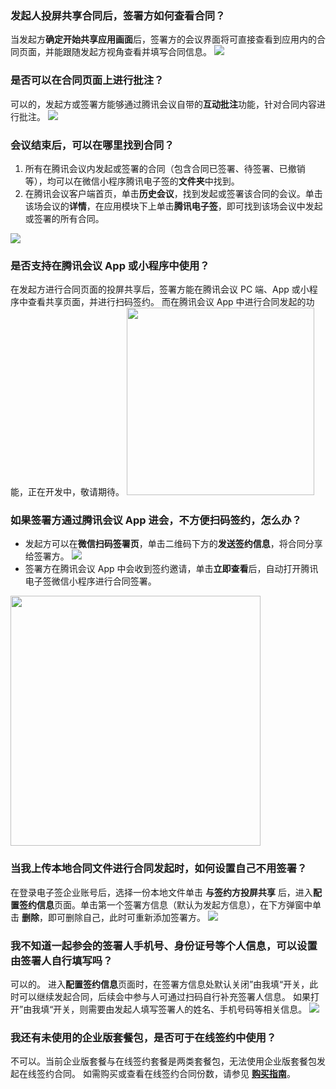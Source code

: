 ### 发起人投屏共享合同后，签署方如何查看合同？
当发起方**确定开始共享应用画面**后，签署方的会议界面将可直接查看到应用内的合同页面，并能跟随发起方视角查看并填写合同信息。
![](https://qcloudimg.tencent-cloud.cn/raw/0ec626326da690f346d1c0c3c5dc0a3b.png)     

### 是否可以在合同页面上进行批注？
可以的，发起方或签署方能够通过腾讯会议自带的**互动批注**功能，针对合同内容进行批注。
![](https://qcloudimg.tencent-cloud.cn/raw/be19560d6c74024e91cf8fba223cee62.png)       

### 会议结束后，可以在哪里找到合同？
1. 所有在腾讯会议内发起或签署的合同（包含合同已签署、待签署、已撤销等），均可以在微信小程序腾讯电子签的**文件夹**中找到。
2. 在腾讯会议客户端首页，单击**历史会议**，找到发起或签署该合同的会议。单击该场会议的**详情**，在应用模块下上单击**腾讯电子签**，即可找到该场会议中发起或签署的所有合同。

![](https://qcloudimg.tencent-cloud.cn/raw/6f43cec1cfa78b2f6f68f093736f1f96.png)     

### 是否支持在腾讯会议 App 或小程序中使用？
在发起方进行合同页面的投屏共享后，签署方能在腾讯会议 PC 端、App 或小程序中查看共享页面，并进行扫码签约。
而在腾讯会议 App 中进行合同发起的功能，正在开发中，敬请期待。
<img style="width:300px; max-width: inherit;" src="https://qcloudimg.tencent-cloud.cn/raw/2fef7dccd80aead4471e26d9e155a214.jpg" />    

### 如果签署方通过腾讯会议 App 进会，不方便扫码签约，怎么办？
- 发起方可以在**微信扫码签署页**，单击二维码下方的**发送签约信息**，将合同分享给签署方。
![](https://qcloudimg.tencent-cloud.cn/raw/dc697aff0c614108e9c21d124b4fa1a6.png)     
- 签署方在腾讯会议 App 中会收到签约邀请，单击**立即查看**后，自动打开腾讯电子签微信小程序进行合同签署。
<img style="width:400px; max-width: inherit;" src="https://qcloudimg.tencent-cloud.cn/raw/6970496b96f18c358736e18dfd99891a.png" />  

### 当我上传本地合同文件进行合同发起时，如何设置自己不用签署？
在登录电子签企业账号后，选择一份本地文件单击 **与签约方投屏共享** 后，进入**配置签约信息**页面。单击第一个签署方信息（默认为发起方信息），在下方弹窗中单击 **删除**，即可删除自己，此时可重新添加签署方。
![](https://qcloudimg.tencent-cloud.cn/raw/aefa40fa8630482fde83dd325f5c8509.png) 

### 我不知道一起参会的签署人手机号、身份证号等个人信息，可以设置由签署人自行填写吗？
可以的。
进入**配置签约信息**页面时，在签署方信息处默认关闭”由我填“开关，此时可以继续发起合同，后续会中参与人可通过扫码自行补充签署人信息。
如果打开”由我填“开关，则需要由发起人填写签署人的姓名、手机号码等相关信息。
![](https://qcloudimg.tencent-cloud.cn/raw/f1dcbddf26ad327e708db0a448fea76a.png)

### 我还有未使用的企业版套餐包，是否可于在线签约中使用？
不可以。当前企业版套餐与在线签约套餐是两类套餐包，无法使用企业版套餐包发起在线签约合同。
如需购买或查看在线签约合同份数，请参见 **[购买指南](https://cloud.tencent.com/document/product/1323/53795)**。
